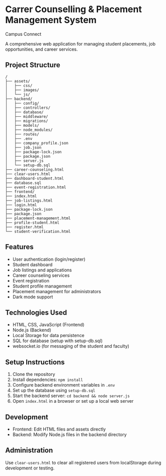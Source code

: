 
# Carrer Counselling  & Placement Management System

Campus Connect

A comprehensive web application for managing student placements, job opportunities, and career services.

## Project Structure

```
/
├── assets/
│   ├── css/
│   ├── images/
│   └── js/
├── backend/
│   ├── config/
│   ├── controllers/
│   ├── database/
│   ├── middleware/
│   ├── migrations/
│   ├── models/
│   ├── node_modules/
│   ├── routes/
│   ├── .env
│   ├── company_profile.json
│   ├── job.json
│   ├── package-lock.json
│   ├── package.json
│   ├── server.js
│   └── setup-db.sql
├── career-counseling.html
├── clear-users.html
├── dashboard-student.html
├── database.sql
├── event-registration.html
├── frontend/
├── index.html
├── job-listings.html
├── login.html
├── package-lock.json
├── package.json
├── placement-management.html
├── profile-student.html
├── register.html
└── student-verification.html
```

## Features

- User authentication (login/register)
- Student dashboard
- Job listings and applications
- Career counseling services
- Event registration
- Student profile management
- Placement management for administrators
- Dark mode support

## Technologies Used

- HTML, CSS, JavaScript (Frontend)
- Node.js (Backend)
- Local Storage for data persistence
- SQL for database (setup with setup-db.sql)
- websocket.io (for messaging of the student and faculty)

## Setup Instructions

1. Clone the repository
2. Install dependencies: `npm install`
3. Configure backend environment variables in `.env`
4. Set up the database using `setup-db.sql`
5. Start the backend server: `cd backend && node server.js`
6. Open `index.html` in a browser or set up a local web server

## Development

- Frontend: Edit HTML files and assets directly
- Backend: Modify Node.js files in the backend directory

## Administration

Use `clear-users.html` to clear all registered users from localStorage during development or testing.


